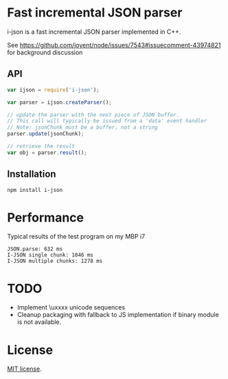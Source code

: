 # Fast incremental JSON parser

i-json is a fast incremental JSON parser implemented in C++. 

See https://github.com/joyent/node/issues/7543#issuecomment-43974821 for background discussion

## API

```javascript
var ijson = require('i-json');

var parser = ijson.createParser();

// update the parser with the next piece of JSON buffer.
// This call will typically be issued from a 'data' event handler
// Note: jsonChunk must be a buffer, not a string
parser.update(jsonChunk);

// retrieve the result
var obj = parser.result();
```

## Installation

``` sh
npm install i-json
```

# Performance

Typical results of the test program on my MBP i7

```
JSON.parse: 632 ms
I-JSON single chunk: 1046 ms
I-JSON multiple chunks: 1278 ms
```

# TODO

* Implement \uxxxx unicode sequences
* Cleanup packaging with fallback to JS implementation if binary module is not available.

# License

[MIT license](http://en.wikipedia.org/wiki/MIT_License).
